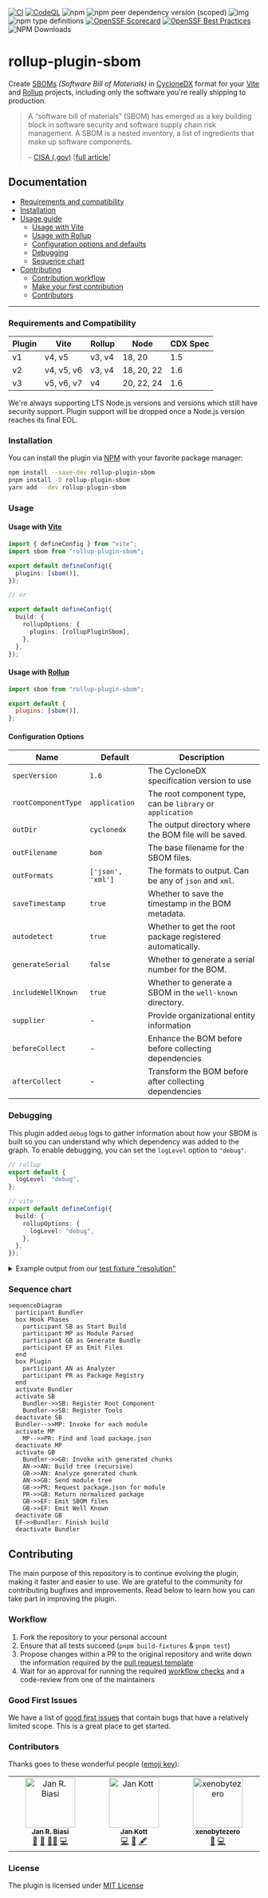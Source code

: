 [![CI](https://github.com/janbiasi/rollup-plugin-sbom/actions/workflows/ci.yml/badge.svg?branch=main)](https://github.com/janbiasi/rollup-plugin-sbom/actions/workflows/ci.yml) [![CodeQL](https://github.com/janbiasi/rollup-plugin-sbom/actions/workflows/github-code-scanning/codeql/badge.svg?branch=main)](https://github.com/janbiasi/rollup-plugin-sbom/actions/workflows/github-code-scanning/codeql) ![npm](https://img.shields.io/npm/v/rollup-plugin-sbom)
![npm peer dependency version (scoped)](https://img.shields.io/npm/dependency-version/rollup-plugin-sbom/peer/rollup?logo=rollupdotjs&color=%23EA483F) ![img](https://img.shields.io/badge/semver-2.0.0-green?logo=semver) ![npm type definitions](https://img.shields.io/npm/types/rollup-plugin-sbom) [![OpenSSF Scorecard](https://api.securityscorecards.dev/projects/github.com/janbiasi/rollup-plugin-sbom/badge)](https://securityscorecards.dev/viewer/?uri=github.com/janbiasi/rollup-plugin-sbom) [![OpenSSF Best Practices](https://www.bestpractices.dev/projects/8443/badge)](https://www.bestpractices.dev/projects/8443) ![NPM Downloads](https://img.shields.io/npm/dm/rollup-plugin-sbom)

# rollup-plugin-sbom

Create [SBOMs]() _(Software Bill of Materials)_ in [CycloneDX](https://cyclonedx.org/) format for your [Vite](https://vitejs.dev/) and [Rollup](https://rollupjs.org/) projects, including only the software you're really shipping to production.

> A “software bill of materials” (SBOM) has emerged as a key building block in software security and software supply chain risk management. A SBOM is a nested inventory, a list of ingredients that make up software components.
>
> – [CISA (.gov)](https://www.cisa.gov) [[full article](https://www.cisa.gov/sbom)]

## Documentation

- [Requirements and compatibility](#requirements-and-compatibility)
- [Installation](#installation)
- [Usage guide](#usage)
  - [Usage with Vite](#usage-with-vite)
  - [Usage with Rollup](#usage-with-rollup)
  - [Configuration options and defaults](#configuration-options)
  - [Debugging](#debugging)
  - [Sequence chart](#sequence-chart)
- [Contributing](#contributing)
  - [Contribution workflow](#workflow)
  - [Make your first contribution](#good-first-issues)
  - [Contributors](#contributors)

---

### Requirements and Compatibility

| Plugin | Vite       | Rollup | Node       | CDX Spec |
| ------ | ---------- | ------ | ---------- | -------- |
| v1     | v4, v5     | v3, v4 | 18, 20     | 1.5      |
| v2     | v4, v5, v6 | v3, v4 | 18, 20, 22 | 1.6      |
| v3     | v5, v6, v7 | v4     | 20, 22, 24 | 1.6      |

We're always supporting LTS Node.js versions and versions which still have security support.
Plugin support will be dropped once a Node.js version reaches its final EOL.

### Installation

You can install the plugin via [NPM](https://www.npmjs.com/package/rollup-plugin-sbom) with your favorite package manager:

```sh
npm install --save-dev rollup-plugin-sbom
pnpm install -D rollup-plugin-sbom
yarn add --dev rollup-plugin-sbom
```

### Usage

#### Usage with [Vite](https://vitejs.dev/)

```ts
import { defineConfig } from "vite";
import sbom from "rollup-plugin-sbom";

export default defineConfig({
  plugins: [sbom()],
});

// or

export default defineConfig({
  build: {
    rollupOptions: {
      plugins: [rollupPluginSbom],
    },
  },
});
```

#### Usage with [Rollup](https://rollupjs.org/)

```js
import sbom from "rollup-plugin-sbom";

export default {
  plugins: [sbom()],
};
```

#### Configuration Options

| Name                | Default           | Description                                                |
| ------------------- | ----------------- | ---------------------------------------------------------- |
| `specVersion`       | `1.6`             | The CycloneDX specification version to use                 |
| `rootComponentType` | `application`     | The root component type, can be `library` or `application` |
| `outDir`            | `cyclonedx`       | The output directory where the BOM file will be saved.     |
| `outFilename`       | `bom`             | The base filename for the SBOM files.                      |
| `outFormats`        | `['json', 'xml']` | The formats to output. Can be any of `json` and `xml`.     |
| `saveTimestamp`     | `true`            | Whether to save the timestamp in the BOM metadata.         |
| `autodetect`        | `true`            | Whether to get the root package registered automatically.  |
| `generateSerial`    | `false`           | Whether to generate a serial number for the BOM.           |
| `includeWellKnown`  | `true`            | Whether to generate a SBOM in the `well-known` directory.  |
| `supplier`          | -                 | Provide organizational entity information                  |
| `beforeCollect`     | -                 | Enhance the BOM before before collecting dependencies      |
| `afterCollect`      | -                 | Transform the BOM before after collecting dependencies     |

### Debugging

This plugin added `debug` logs to gather information about how your SBOM is built so you can
understand why which dependency was added to the graph. To enable debugging, you can set the `logLevel` option to `"debug"`.

```ts
// rollup
export default {
  logLevel: "debug",
};

// vite
export default defineConfig({
  build: {
    rollupOptions: {
      logLevel: "debug",
    },
  },
});
```

<details>
<summary>Example output from our <a href="./test/fixtures/resolution/">test fixture "resolution"</a></summary>

General advice on when and how to read the debug information:

- Find out which tools are registered (`Registering tool <name>`)
- Find out which generated bundles are analyzed (`Processing generated module <filename>`)
- Check analyzed third party modules and their tree (`Processing <vendor-module> (imported by <filename> - depends on <transitive-deps>)`)

```text
[plugin rollup-plugin-sbom] Autodetection enabled, trying to resolve root component
[plugin rollup-plugin-sbom] Saving timestamp to SBOM
[plugin rollup-plugin-sbom] Generating serial number for SBOM
[plugin rollup-plugin-sbom] Registering tool rollup-plugin-sbom
[plugin rollup-plugin-sbom] Registering tool vite
[plugin rollup-plugin-sbom] Registering tool rollup
[plugin rollup-plugin-sbom] Processing generated module "index.js"
[plugin rollup-plugin-sbom] Found 4 external modules within "index.js"
[plugin rollup-plugin-sbom] Found 3 unique external modules accross all bundles
[plugin rollup-plugin-sbom] Processing a (imported by /rollup-plugin-sbom/test/fixtures/resolution/node_modules/a/index.js - depends on c)
[plugin rollup-plugin-sbom] Attaching nested dependency "c" to parent component a
[plugin rollup-plugin-sbom] Processing c (imported by /rollup-plugin-sbom/test/fixtures/resolution/node_modules/a/node_modules/c/index.js - depends on none)
[plugin rollup-plugin-sbom] Processing side-effect (imported by /rollup-plugin-sbom/test/fixtures/resolution/node_modules/b/node_modules/side-effect/index.js - depends on none)
[plugin rollup-plugin-sbom] Processing b (imported by /rollup-plugin-sbom/test/fixtures/resolution/node_modules/b/index.js - depends on a, side-effect)
[plugin rollup-plugin-sbom] Attaching nested dependency "a" to parent component b
[plugin rollup-plugin-sbom] Processing a (imported by /rollup-plugin-sbom/test/fixtures/resolution/node_modules/b/node_modules/a/index.js - depends on none)
[plugin rollup-plugin-sbom] Attaching nested dependency "side-effect" to parent component b
[plugin rollup-plugin-sbom] Emitting SBOM asset to plugin-outdir/filename.json
[plugin rollup-plugin-sbom] Emitting SBOM asset to plugin-outdir/filename.xml
[plugin rollup-plugin-sbom] Emitting well-known file to .well-known/sbom
```

</details>

### Sequence chart

```mermaid
sequenceDiagram
  participant Bundler
  box Hook Phases
    participant SB as Start Build
    participant MP as Module Parsed
    participant GB as Generate Bundle
    participant EF as Emit Files
  end
  box Plugin
    participant AN as Analyzer
    participant PR as Package Registry
  end
  activate Bundler
  activate SB
    Bundler->>SB: Register Root Component
    Bundler->>SB: Register Tools
  deactivate SB
  Bundler-->>MP: Invoke for each module
  activate MP
    MP-->>PR: Find and load package.json
  deactivate MP
  activate GB
    Bundler->>GB: Invoke with generated chunks
    AN->>AN: Build tree (recursive)
    GB->>AN: Analyze generated chunk
    AN->>GB: Send module tree
    GB->>PR: Request package.json for module
    PR->>GB: Return normalized package
    GB->>EF: Emit SBOM files
    GB->>EF: Emit Well Known
  deactivate GB
  EF->>Bundler: Finish build
  deactivate Bundler
```

## Contributing

The main purpose of this repository is to continue evolving the plugin, making it faster and easier to use. We are grateful to the community for contributing bugfixes and improvements. Read below to learn how you can take part in improving the plugin.

### Workflow

1. Fork the repository to your personal account
2. Ensure that all tests succeed (`pnpm build-fixtures` & `pnpm test`)
3. Propose changes within a PR to the original repository and write down the information required by the [pull request template](./.github/pull_request_template.md)
4. Wait for an approval for running the required [workflow checks](./.github/workflows/ci.yml) and a code-review from one of the maintainers

### Good First Issues

We have a list of [good first issues](https://github.com/janbiasi/rollup-plugin-sbom/labels/good%20first%20issue) that contain bugs that have a relatively limited scope. This is a great place to get started.

### Contributors

Thanks goes to these wonderful people ([emoji key](https://allcontributors.org/docs/en/emoji-key)):

<!-- ALL-CONTRIBUTORS-LIST:START - Do not remove or modify this section -->
<!-- prettier-ignore-start -->
<!-- markdownlint-disable -->
<table>
  <tbody>
    <tr>
      <td align="center" valign="top" width="14.28%"><a href="https://github.com/janbiasi"><img src="https://avatars.githubusercontent.com/u/4563751?v=4?s=100" width="100px;" alt="Jan R. Biasi"/><br /><sub><b>Jan R. Biasi</b></sub></a><br /><a href="#business-janbiasi" title="Business development">💼</a> <a href="#question-janbiasi" title="Answering Questions">💬</a> <a href="#mentoring-janbiasi" title="Mentoring">🧑‍🏫</a> <a href="https://github.com/janbiasi/rollup-plugin-sbom/commits?author=janbiasi" title="Code">💻</a></td>
      <td align="center" valign="top" width="14.28%"><a href="https://github.com/boostvolt"><img src="https://avatars.githubusercontent.com/u/51777660?v=4?s=100" width="100px;" alt="Jan Kott"/><br /><sub><b>Jan Kott</b></sub></a><br /><a href="https://github.com/janbiasi/rollup-plugin-sbom/commits?author=boostvolt" title="Code">💻</a> <a href="#ideas-boostvolt" title="Ideas, Planning, & Feedback">🤔</a> <a href="#content-boostvolt" title="Content">🖋</a></td>
      <td align="center" valign="top" width="14.28%"><a href="https://github.com/xenobytezero"><img src="https://avatars.githubusercontent.com/u/5059527?v=4?s=100" width="100px;" alt="xenobytezero"/><br /><sub><b>xenobytezero</b></sub></a><br /><a href="https://github.com/janbiasi/rollup-plugin-sbom/issues?q=author%3Axenobytezero" title="Bug reports">🐛</a> <a href="https://github.com/janbiasi/rollup-plugin-sbom/commits?author=xenobytezero" title="Code">💻</a></td>
    </tr>
  </tbody>
</table>

<!-- markdownlint-restore -->
<!-- prettier-ignore-end -->

<!-- ALL-CONTRIBUTORS-LIST:END -->

### License

The plugin is licensed under [MIT License](./LICENSE)
